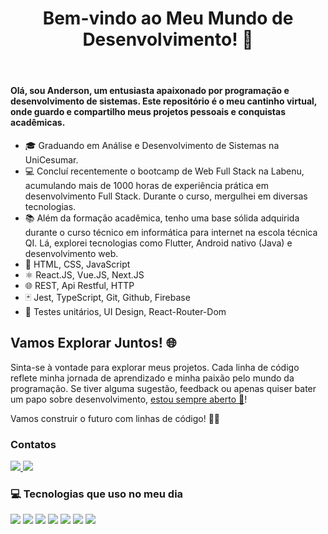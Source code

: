 <html>
  <body>
    <header>
        <h1>Bem-vindo ao Meu Mundo de Desenvolvimento! 🚀</h1>
    </header>    
    <section>
        <h4>Olá, sou Anderson, um entusiasta apaixonado por programação e desenvolvimento de sistemas. Este repositório é o meu cantinho virtual, onde guardo e compartilho meus projetos pessoais e conquistas acadêmicas.</h4>
        <ul>
            <li>🎓 Graduando em Análise e Desenvolvimento de Sistemas na UniCesumar.</li>
            <li>💻 Concluí recentemente o bootcamp de Web Full Stack na Labenu, acumulando mais de 1000 horas de experiência prática em desenvolvimento Full Stack. Durante o curso, mergulhei em diversas tecnologias.</li>
            <li>📚 Além da formação acadêmica, tenho uma base sólida adquirida durante o curso técnico em informática para internet na escola técnica QI. Lá, explorei tecnologias como Flutter, Android nativo (Java) e desenvolvimento web.</li>
            <li>🚀 HTML, CSS, JavaScript</li>
            <li>⚛ React.JS, Vue.JS, Next.JS</li>
            <li>🌐 REST, Api Restful, HTTP</li>
            <li>🃏 Jest, TypeScript, Git, Github, Firebase</li>
            <li>🎨 Testes unitários, UI Design, React-Router-Dom</li>
        </ul>
    </section>
    <section>
        <h2>Vamos Explorar Juntos! 🌐</h2>
        <p>Sinta-se à vontade para explorar meus projetos. Cada linha de código reflete minha jornada de aprendizado e minha paixão pelo mundo da programação. Se tiver alguma sugestão, feedback ou apenas quiser bater um papo sobre desenvolvimento, <a href="#">estou sempre aberto 🤝</a>!</p>
        <p>Vamos construir o futuro com linhas de código! 🚀✨</p>
    </section>
    <h3>Contatos</h3>
<p>
  <a href="https://www.linkedin.com/in/anderson-ribeiro-1ab58383/" target="_blank">
    <img src="https://img.shields.io/badge/linkedin-%230077B5.svg?&style=for-the-badge&logo=linkedin&logoColor=white" />
  </a>
  <a href="mailto:andersonribeironunes@hotmail.com"><img src="https://img.shields.io/badge/-Gmail-%23333?style=for-the-badge&logo=gmail&logoColor=white" target="_blank"></a>
</p>

<h3>💻 Tecnologias que uso no meu dia</h3>
<div>
  <img src="https://img.shields.io/badge/HTML5-E34F26?style=for-the-badge&logo=html5&logoColor=white" />
  <img src="https://img.shields.io/badge/CSS3-1572B6?style=for-the-badge&logo=css3&logoColor=white" />
  <img src="https://img.shields.io/badge/JavaScript-F7DF1E?style=for-the-badge&logo=javascript&logoColor=black" />
  <img src="https://img.shields.io/badge/React-20232A?style=for-the-badge&logo=react&logoColor=61DAFB" />
  <img src="https://img.shields.io/badge/Vue.js-35495E?style=for-the-badge&logo=vuedotjs&logoColor=4FC08D"/>
  <img src="https://img.shields.io/badge/TypeScript-007ACC?style=for-the-badge&logo=typescript&logoColor=white"/>
  <img src="https://img.shields.io/badge/Node.js-43853D?style=for-the-badge&logo=node.js&logoColor=white"/>
</div>
<!--
**anderson-nunes/anderson-nunes** is a ✨ _special_ ✨ repository because its `README.md` (this file) appears on your GitHub profile.

Here are some ideas to get you started:

- 🔭 I’m currently working on ...
- 🌱 I’m currently learning ...
- 👯 I’m looking to collaborate on ...
- 🤔 I’m looking for help with ...
- 💬 Ask me about ...
- 📫 How to reach me: ...
- 😄 Pronouns: ...
- ⚡ Fun fact: ...
-->
  </body>
</html>


